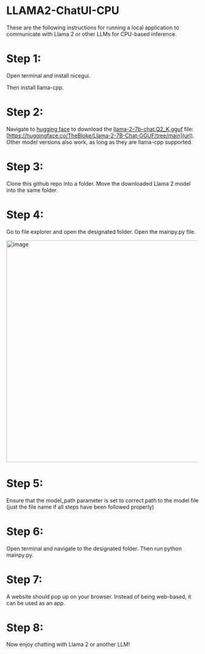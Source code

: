 # LLAMA2-ChatUI-CPU

These are the following instructions for running a local application to communicate with Llama 2 or other LLMs for CPU-based inference.

# Step 1: 
Open terminal and install nicegui.



Then install llama-cpp.




# Step 2: 
Navigate to [hugging face]([url](https://huggingface.co/TheBloke/Llama-2-7B-Chat-GGUF/tree/main)) to download the [llama-2–7b-chat.Q2_K.gguf]([url](https://huggingface.co/TheBloke/Llama-2-7B-Chat-GGUF/tree/main)) file: 
[https://huggingface.co/TheBloke/Llama-2-7B-Chat-GGUF/tree/main](url). Other model versions also work, as long as they are llama-cpp supported.

# Step 3: 
Clone this github repo into a folder. Move the downloaded Llama 2 model into the same folder.

# Step 4: 
Go to file explorer and open the designated folder. Open the mainpy.py file.

<img width="581" alt="image" src="https://github.com/user-attachments/assets/aa56f778-36e6-42b2-9415-6120105aa6d6">

# Step 5: 
Ensure that the model_path parameter is set to correct path to the model file (just the file name if all steps have been followed properly)



# Step 6: 
Open terminal and navigate to the designated folder. Then run python mainpy.py.



# Step 7: 
A website should pop up on your browser. Instead of being web-based, it can be used as an app.



# Step 8: 
Now enjoy chatting with Llama 2 or another LLM!

